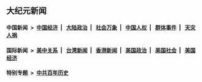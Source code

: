 ## 大纪元新闻

#### 中国新闻 &nbsp;>&nbsp; [中国经济](indexes/ncid283/README.md?06131245) &nbsp;| &nbsp; [大陆政治](indexes/ncid277/README.md?06131245) &nbsp;| &nbsp; [社会万象](indexes/ncid282/README.md?06131245) &nbsp;| &nbsp; [中国人权](indexes/ncid278/README.md?06131245) &nbsp;| &nbsp; [群体事件](indexes/ncid279/README.md?06131245) &nbsp;| &nbsp; [天灾人祸](indexes/ncid280/README.md?06131245)

#### 国际新闻 &nbsp;>&nbsp; [美中关系](indexes/nf1412576/README.md?06131245) &nbsp;| &nbsp; [台湾新闻](indexes/ncid1349361/README.md?06131245) &nbsp;| &nbsp; [香港新闻](indexes/ncid1349362/README.md?06131245) &nbsp;| &nbsp; [美国政治](indexes/ncid1078159/README.md?06131245) &nbsp;| &nbsp; [美国社会](indexes/ncid1078160/README.md?06131245) &nbsp;| &nbsp; [美国经济](indexes/ncid1078158/README.md?06131245)

#### 特别专题 &nbsp;>&nbsp; [中共百年历史](https://github.com/easy2view/epoch-special/blob/master/README.md?06131245)  

